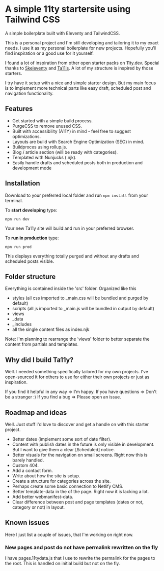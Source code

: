 # A simple 11ty startersite using Tailwind CSS

A simple boilerplate built with Eleventy and TailwindCSS.

This is a personal project and I'm still developing and tailoring it to my exact needs. I use it as my personal boilerplate for new projects. Hopefully you'll find inspiration or a good use for it yourself.

I found a lot of inspiration from other open starter packs on 11ty.dev. Special thanks to [Skeleventy](https://github.com/josephdyer/skeleventy) and [Ta11ls](https://github.com/danfascia/tai11s). A lot of my structure is inspired by those
starters.

I try have it setup with a nice and simple starter design. But my main focus is to implement more technical parts like easy draft, scheduled post and navigation functionality.

## Features

- Get started with a simple build process.
- PurgeCSS to remove unused CSS.
- Built with accessibility (A11Y) in mind - feel free to suggest optimizations.
- Layouts are build with Search Engine Optimization (SEO) in mind.
- Buildproces using rollup.js.
- Blog / article section (will be ready with categories).
- Templated with Nunjucks (.njk).
- Easily handle drafts and scheduled posts both in production and development mode

## Installation

Download to your preferred local folder and run `npm install` from your terminal.

To **start developing** type:

`npm run dev`

Your new Ta11y site will build and run in your preferred browser.

To **run in production** type:

`npm run prod`

This displays everything totally purged and without any drafts and scheduled posts visible.

## Folder structure

Everything is contained inside the 'src' folder. Organized like this

- styles (all css imported to \_main.css will be bundled and purged by default)
- scripts (all js imported to \_main.js will be bundled in output by default)
- views
- \_data
- \_includes
- all the single content files as index.njk

Note: I'm planning to rearrange the 'views' folder to better separate the content from partials and templates.

## Why did I build Ta11y?

Well. I needed something specifically tailored for my own projects. I've open-sourced it for others to use for either their own projects or just as inspiration.

If you find it helpful in any way => I'm happy. If you have questions => Don't be a stranger :) If you find a bug => Please open an issue.

## Roadmap and ideas

Well. Just stuff I'd love to discover and get a handle on with this starter project.

- Better dates (implement some sort of date filter).
- Content with publish dates in the future is only visible in development. But I want to give them a clear [Scheduled] notice.
- Better visuals for the navigation on small screens. Right now this is barely handled.
- Custom 404.
- Add a contact form.
- Write about how the site is setup.
- Create a structure for categories across the site.
- Perhaps create some basic connection to Netlify CMS.
- Better template-data in the <head> of the page. Right now it is lacking a lot.
- Add better webmanifest-data.
- Clear difference between post and page templates (dates or not, category or not) in layout.

## Known issues

Here I just list a couple of issues, that I'm working on right now.

### New pages and post do not have permalink rewritten on the fly

I have pages.11tydata.js that I use to rewrite the permalink for the pages to the root. This is handled on initial build but not on the fly.
